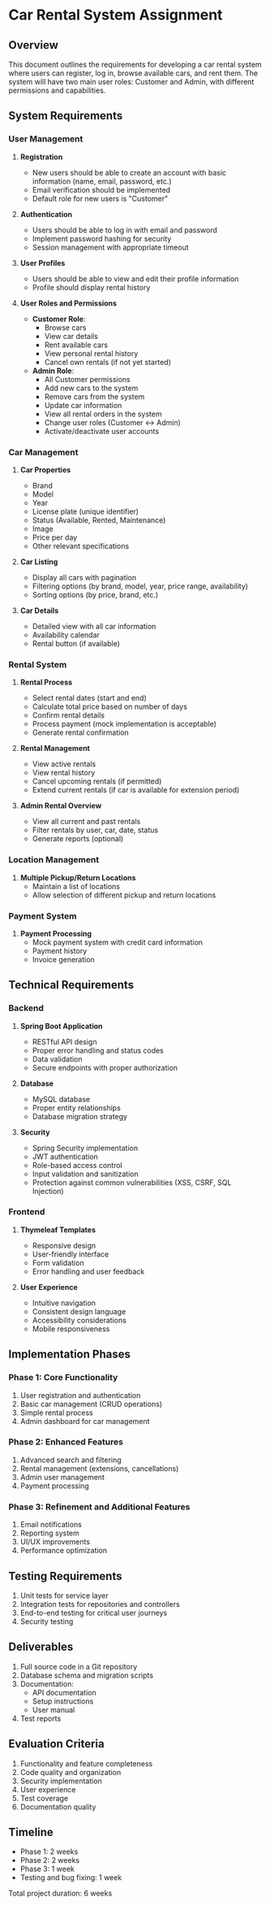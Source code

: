 # Car Rental System Assignment

## Overview
This document outlines the requirements for developing a car rental system where users can register, log in, browse available cars, and rent them. The system will have two main user roles: Customer and Admin, with different permissions and capabilities.

## System Requirements

### User Management
1. **Registration**
   - New users should be able to create an account with basic information (name, email, password, etc.)
   - Email verification should be implemented
   - Default role for new users is "Customer"

2. **Authentication**
   - Users should be able to log in with email and password
   - Implement password hashing for security
   - Session management with appropriate timeout

3. **User Profiles**
   - Users should be able to view and edit their profile information
   - Profile should display rental history

4. **User Roles and Permissions**
   - **Customer Role**:
     - Browse cars
     - View car details
     - Rent available cars
     - View personal rental history
     - Cancel own rentals (if not yet started)
   - **Admin Role**:
     - All Customer permissions
     - Add new cars to the system
     - Remove cars from the system
     - Update car information
     - View all rental orders in the system
     - Change user roles (Customer ↔ Admin)
     - Activate/deactivate user accounts

### Car Management
1. **Car Properties**
   - Brand
   - Model
   - Year
   - License plate (unique identifier)
   - Status (Available, Rented, Maintenance)
   - Image
   - Price per day
   - Other relevant specifications

2. **Car Listing**
   - Display all cars with pagination
   - Filtering options (by brand, model, year, price range, availability)
   - Sorting options (by price, brand, etc.)

3. **Car Details**
   - Detailed view with all car information
   - Availability calendar
   - Rental button (if available)

### Rental System
1. **Rental Process**
   - Select rental dates (start and end)
   - Calculate total price based on number of days
   - Confirm rental details
   - Process payment (mock implementation is acceptable)
   - Generate rental confirmation

2. **Rental Management**
   - View active rentals
   - View rental history
   - Cancel upcoming rentals (if permitted)
   - Extend current rentals (if car is available for extension period)

3. **Admin Rental Overview**
   - View all current and past rentals
   - Filter rentals by user, car, date, status
   - Generate reports (optional)

### Location Management
1. **Multiple Pickup/Return Locations**
   - Maintain a list of locations
   - Allow selection of different pickup and return locations

### Payment System
1. **Payment Processing**
   - Mock payment system with credit card information
   - Payment history
   - Invoice generation

## Technical Requirements

### Backend
1. **Spring Boot Application**
   - RESTful API design
   - Proper error handling and status codes
   - Data validation
   - Secure endpoints with proper authorization

2. **Database**
   - MySQL database
   - Proper entity relationships
   - Database migration strategy

3. **Security**
   - Spring Security implementation
   - JWT authentication
   - Role-based access control
   - Input validation and sanitization
   - Protection against common vulnerabilities (XSS, CSRF, SQL Injection)

### Frontend
1. **Thymeleaf Templates**
   - Responsive design
   - User-friendly interface
   - Form validation
   - Error handling and user feedback

2. **User Experience**
   - Intuitive navigation
   - Consistent design language
   - Accessibility considerations
   - Mobile responsiveness

## Implementation Phases

### Phase 1: Core Functionality
1. User registration and authentication
2. Basic car management (CRUD operations)
3. Simple rental process
4. Admin dashboard for car management

### Phase 2: Enhanced Features
1. Advanced search and filtering
2. Rental management (extensions, cancellations)
3. Admin user management
4. Payment processing

### Phase 3: Refinement and Additional Features
1. Email notifications
2. Reporting system
3. UI/UX improvements
4. Performance optimization

## Testing Requirements
1. Unit tests for service layer
2. Integration tests for repositories and controllers
3. End-to-end testing for critical user journeys
4. Security testing

## Deliverables
1. Full source code in a Git repository
2. Database schema and migration scripts
3. Documentation:
   - API documentation
   - Setup instructions
   - User manual
4. Test reports

## Evaluation Criteria
1. Functionality and feature completeness
2. Code quality and organization
3. Security implementation
4. User experience
5. Test coverage
6. Documentation quality

## Timeline
- Phase 1: 2 weeks
- Phase 2: 2 weeks
- Phase 3: 1 week
- Testing and bug fixing: 1 week

Total project duration: 6 weeks 